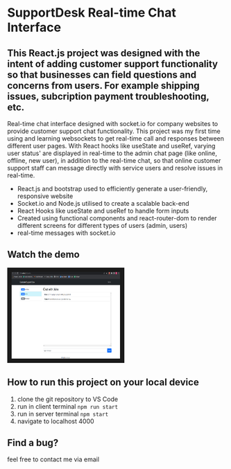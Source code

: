 # SupportDesk Real-time Chat Interface

## This React.js project was designed with the intent of adding customer support functionality so that businesses can field questions and concerns from users. For example shipping issues, subcription payment troubleshooting, etc. 

Real-time chat interface designed with socket.io for company websites to provide customer support chat functionality. This project was my first time using and learning websockets to get real-time call and responses between different user pages. With React hooks like useState and useRef, varying user status' are displayed in real-time to the admin chat page (like online, offline, new user), in addition to the real-time chat, so that online customer support staff can message directly with service users and resolve issues in real-time.

* React.js and bootstrap used to efficiently generate a user-friendly, responsive website
* Socket.io and Node.js utilised to create a scalable back-end
* React Hooks like useState and useRef to handle form inputs
* Created using functional components and react-router-dom to render different screens for different types of users (admin, users)
* real-time messages with socket.io

## Watch the demo
<a href="https://youtu.be/2O54oDVOnuE" target="_blank">
  <img src="Screenshot_20230114_113621.png" alt="watch video" width=250 height=200 border=10 />
</a>


## How to run this project on your local device
1. clone the git repository to VS Code
2. run in client terminal `npm run start`
3. run in server terminal `npm start`
4. navigate to localhost 4000

## Find a bug? 
feel free to contact me via email
